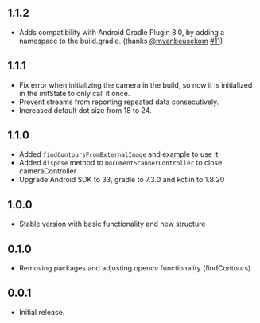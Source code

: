 ## 1.1.2
* Adds compatibility with Android Gradle Plugin 8.0, by adding a namespace to the build.gradle. (thanks [@mvanbeusekom](https://github.com/mvanbeusekom) [#11](https://github.com/criistian14/trait_document_scanner/pull/11))

## 1.1.1
* Fix error when initializing the camera in the build, so now it is initialized in the initState to only call it once.
* Prevent streams from reporting repeated data consecutively.
* Increased default dot size from 18 to 24.

## 1.1.0
* Added `findContoursFromExternalImage` and example to use it
* Added `dispose` method to `DocumentScannerController` to close cameraController
* Upgrade Android SDK to 33, gradle to 7.3.0 and kotlin to 1.8.20

## 1.0.0
* Stable version with basic functionality and new structure 

## 0.1.0

* Removing packages and adjusting opencv functionality (findContours)

## 0.0.1

* Initial release.